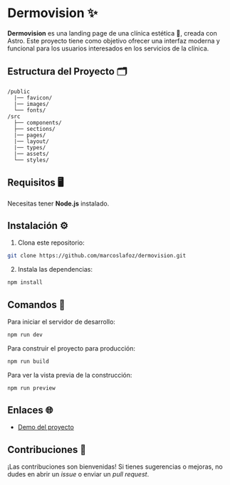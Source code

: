 # Dermovision ✨

**Dermovision** es una landing page de una clínica estética 🌿, creada con Astro. Este proyecto tiene como objetivo ofrecer una interfaz moderna y funcional para los usuarios interesados en los servicios de la clínica.

## Estructura del Proyecto 🗂️

```
/public
  |── favicon/
  |── images/
  └── fonts/
/src
  ├── components/
  ├── sections/
  |── pages/
  |── layout/
  |── types/
  |── assets/
  └── styles/
```

## Requisitos 🖥️

Necesitas tener **Node.js** instalado.

## Instalación ⚙️

1. Clona este repositorio:

```bash
git clone https://github.com/marcoslafoz/dermovision.git
```

2. Instala las dependencias:

```bash
npm install
```

## Comandos 🚀

Para iniciar el servidor de desarrollo:

```bash
npm run dev
```

Para construir el proyecto para producción:

```bash
npm run build
```

Para ver la vista previa de la construcción:

```bash
npm run preview
```

## Enlaces 🌐

- [Demo del proyecto](https://dermovision.lafoz.dev)

## Contribuciones 🤝

¡Las contribuciones son bienvenidas! Si tienes sugerencias o mejoras, no dudes en abrir un *issue* o enviar un *pull request*.
